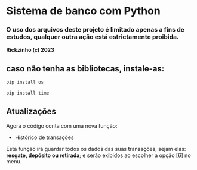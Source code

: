 # Sistema de banco com Python

### O uso dos arquivos deste projeto é limitado apenas a fins de estudos, qualquer outra ação está estrictamente proibida.

**Rickzinho (c) 2023**


## caso não tenha as bibliotecas, instale-as:
```bash
pip install os
```
```bash
pip install time
```


## **Atualizações**
Agora o código conta com uma nova função:
- Histórico de transações

Esta função irá guardar todos os dados das suas transações, sejam elas: **resgate, depósito ou retirada**; e serão exibidos ao escolher a opção [6] no menu.
